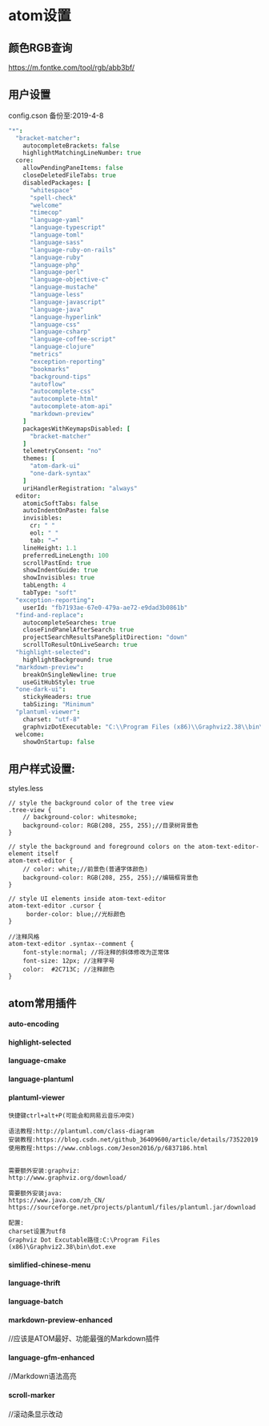 # atom设置

## 颜色RGB查询
https://m.fontke.com/tool/rgb/abb3bf/

## 用户设置
config.cson 备份至:2019-4-8
```cson
"*":
  "bracket-matcher":
    autocompleteBrackets: false
    highlightMatchingLineNumber: true
  core:
    allowPendingPaneItems: false
    closeDeletedFileTabs: true
    disabledPackages: [
      "whitespace"
      "spell-check"
      "welcome"
      "timecop"
      "language-yaml"
      "language-typescript"
      "language-toml"
      "language-sass"
      "language-ruby-on-rails"
      "language-ruby"
      "language-php"
      "language-perl"
      "language-objective-c"
      "language-mustache"
      "language-less"
      "language-javascript"
      "language-java"
      "language-hyperlink"
      "language-css"
      "language-csharp"
      "language-coffee-script"
      "language-clojure"
      "metrics"
      "exception-reporting"
      "bookmarks"
      "background-tips"
      "autoflow"
      "autocomplete-css"
      "autocomplete-html"
      "autocomplete-atom-api"
      "markdown-preview"
    ]
    packagesWithKeymapsDisabled: [
      "bracket-matcher"
    ]
    telemetryConsent: "no"
    themes: [
      "atom-dark-ui"
      "one-dark-syntax"
    ]
    uriHandlerRegistration: "always"
  editor:
    atomicSoftTabs: false
    autoIndentOnPaste: false
    invisibles:
      cr: " "
      eol: " "
      tab: "→"
    lineHeight: 1.1
    preferredLineLength: 100
    scrollPastEnd: true
    showIndentGuide: true
    showInvisibles: true
    tabLength: 4
    tabType: "soft"
  "exception-reporting":
    userId: "fb7193ae-67e0-479a-ae72-e9dad3b0861b"
  "find-and-replace":
    autocompleteSearches: true
    closeFindPanelAfterSearch: true
    projectSearchResultsPaneSplitDirection: "down"
    scrollToResultOnLiveSearch: true
  "highlight-selected":
    highlightBackground: true
  "markdown-preview":
    breakOnSingleNewline: true
    useGitHubStyle: true
  "one-dark-ui":
    stickyHeaders: true
    tabSizing: "Minimum"
  "plantuml-viewer":
    charset: "utf-8"
    graphvizDotExecutable: "C:\\Program Files (x86)\\Graphviz2.38\\bin\\dot.exe"
  welcome:
    showOnStartup: false

```

## 用户样式设置:
styles.less
```less
// style the background color of the tree view
.tree-view {
    // background-color: whitesmoke;
    background-color: RGB(208, 255, 255);//目录树背景色
}

// style the background and foreground colors on the atom-text-editor-element itself
atom-text-editor {
    // color: white;//前景色(普通字体颜色)
    background-color: RGB(208, 255, 255);//编辑框背景色
}

// style UI elements inside atom-text-editor
atom-text-editor .cursor {
     border-color: blue;//光标颜色
}

//注释风格
atom-text-editor .syntax--comment {
    font-style:normal; //将注释的斜体修改为正常体
    font-size: 12px; //注释字号
    color:  #2C713C; //注释颜色
}
```


## atom常用插件
#### auto-encoding
#### highlight-selected
#### language-cmake

#### language-plantuml
#### plantuml-viewer
    快捷键ctrl+alt+P(可能会和网易云音乐冲突)
    
    语法教程:http://plantuml.com/class-diagram
    安装教程:https://blog.csdn.net/github_36409600/article/details/73522019
    使用教程:https://www.cnblogs.com/Jeson2016/p/6837186.html
    

    需要额外安装:graphviz:
    http://www.graphviz.org/download/
    
    需要额外安装java:
    https://www.java.com/zh_CN/
    https://sourceforge.net/projects/plantuml/files/plantuml.jar/download
    
    配置:
    charset设置为utf8
    Graphviz Dot Excutable路径:C:\Program Files (x86)\Graphviz2.38\bin\dot.exe
    
#### simlified-chinese-menu
#### language-thrift
#### language-batch
#### markdown-preview-enhanced
//应该是ATOM最好、功能最强的Markdown插件
#### language-gfm-enhanced
//Markdown语法高亮
#### scroll-marker
//滚动条显示改动

